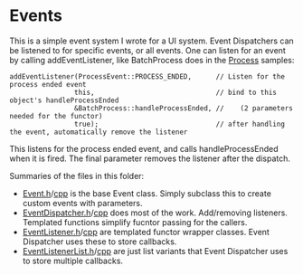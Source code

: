 # Events

This is a simple event system I wrote for a UI system.  Event Dispatchers can be listened to for specific events, or all events.  One can listen for an event by calling addEventListener, like BatchProcess does in the [Process](/Process) samples:

```
addEventListener(ProcessEvent::PROCESS_ENDED,      // Listen for the process ended event
                this,                              // bind to this object's handleProcessEnded
                &BatchProcess::handleProcessEnded, //    (2 parameters needed for the functor)
                true);                             // after handling the event, automatically remove the listener
```

This listens for the process ended event, and calls handleProcessEnded when it is fired.  The final parameter removes the listener after the dispatch.

Summaries of the files in this folder: 

* [Event.h](Event.h)/[cpp](Event.cpp) is the base Event class.  Simply subclass this to create custom events with parameters.
* [EventDispatcher.h](EventDispatcher.h)/[cpp](EventDispatcher.cpp) does most of the work.  Add/removing listeners.  Templated functions simplify fucntor passing for the callers.
* [EventListener.h](EventListener.h)/[cpp](EventListener.cpp) are templated functor wrapper classes.  Event Dispatcher uses these to store callbacks.
* [EventListenerList.h](EventListenerList.h)/[cpp](EventListenerList.cpp) are just list variants that Event Dispatcher uses to store multiple callbacks.
